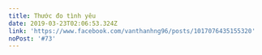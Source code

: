 ```yaml
---
title: Thước đo tình yêu
date: 2019-03-23T02:06:53.324Z
link: 'https://www.facebook.com/vanthanhng96/posts/1017076435155320'
noPost: '#73'
---
```


